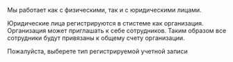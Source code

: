 Мы работает как с физическими, так и с юридическими лицами.

Юридические лица регистрируются в стистеме как организация. Организация может приглашать к себе сотрудников. Таким образом все сотрудники будут привязаны к общему счету организации.

Пожалуйста, выберете тип регистрируемой учетной записи